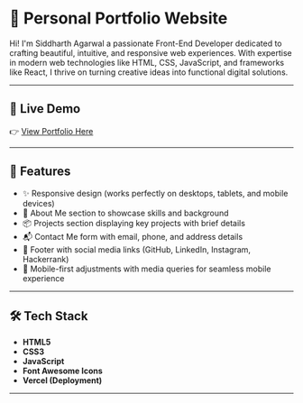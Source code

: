 
# 💼 Personal Portfolio Website

Hi! I'm Siddharth Agarwal a passionate Front-End Developer dedicated to crafting beautiful, intuitive, and responsive web experiences.
              With expertise in modern web technologies like HTML, CSS, JavaScript, and frameworks like React, 
              I thrive on turning creative ideas into functional digital solutions.

---

## 🚀 Live Demo

👉 [View Portfolio Here](https://portfolio-h3sm.vercel.app/)

---

## 📑 Features

- ✨ Responsive design (works perfectly on desktops, tablets, and mobile devices)
- 📃 About Me section to showcase skills and background
- 📦 Projects section displaying key projects with brief details
- 📬 Contact Me form with email, phone, and address details
- 🔗 Footer with social media links (GitHub, LinkedIn, Instagram, Hackerrank)
- 📱 Mobile-first adjustments with media queries for seamless mobile experience

---

## 🛠️ Tech Stack

- **HTML5**
- **CSS3**
- **JavaScript**
- **Font Awesome Icons**
- **Vercel (Deployment)**

---


